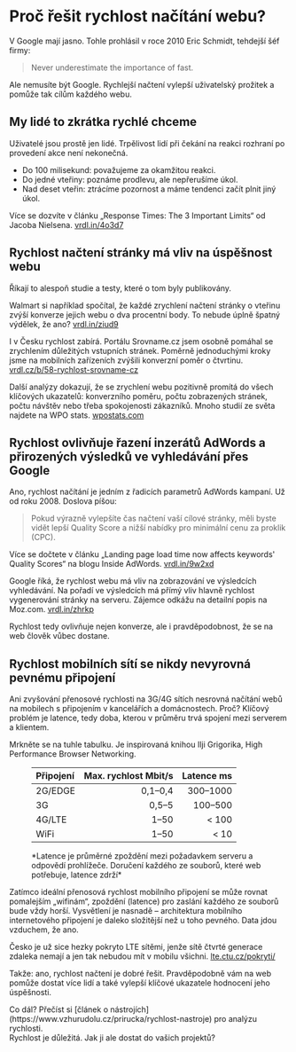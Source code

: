 # Proč řešit rychlost načítání webu?

V Google mají jasno. Tohle prohlásil v roce 2010 Eric Schmidt, tehdejší šéf firmy:

> Never underestimate the importance of fast.

Ale nemusíte být Google. Rychlejší načtení vylepší uživatelský prožitek a pomůže tak cílům každého webu.

<!-- AdSnippet -->


## My lidé to zkrátka rychlé chceme

Uživatelé jsou prostě jen lidé. Trpělivost lidí při čekání na reakci rozhraní po provedení akce není nekonečná.

* Do 100 milisekund: považujeme za okamžitou reakci.
* Do jedné vteřiny: poznáme prodlevu, ale nepřerušíme úkol.
* Nad deset vteřin: ztrácíme pozornost a máme tendenci začít plnit jiný úkol.

Více se dozvíte v článku „Response Times: The 3 Important Limits“ od Jacoba Nielsena. [vrdl.in/4o3d7](https://www.nngroup.com/articles/response-times-3-important-limits/)

## Rychlost načtení stránky má vliv na úspěšnost webu

Říkají to alespoň studie a testy, které o tom byly publikovány.

Walmart si například spočítal, že každé zrychlení načtení stránky o vteřinu  zvýší konverze jejich webu o dva procentní body. To nebude úplně špatný výdělek, že ano? [vrdl.in/ziud9](http://www.slideshare.net/devonauerswald/walmart-pagespeedslide/46)

<!-- AdSnippet -->

I v Česku rychlost zabírá. Portálu Srovname.cz jsem osobně pomáhal se zrychlením důležitých vstupních stránek. Poměrně jednoduchými kroky jsme na mobilních zařízeních zvýšili konverzní poměr o čtvrtinu. [vrdl.cz/b/58-rychlost-srovname-cz](https://www.vzhurudolu.cz/blog/58-rychlost-srovname-cz)

Další analýzy dokazují, že se zrychlení webu pozitivně promítá do všech klíčových ukazatelů: konverzního poměru, počtu zobrazených stránek, počtu návštěv nebo třeba spokojenosti zákazníků. Mnoho studií ze světa najdete na WPO stats. [wpostats.com](https://wpostats.com/)


## Rychlost ovlivňuje řazení inzerátů AdWords a přirozených výsledků ve vyhledávání přes Google

Ano, rychlost načítání je jedním z řadicích parametrů AdWords kampaní. Už od roku 2008. Doslova píšou:

>  Pokud výrazně vylepšíte čas načtení vaší cílové stránky, měli byste vidět lepší Quality Score a nižší nabídky pro minimální cenu za proklik (CPC).

Více se dočtete v článku „Landing page load time now affects keywords' Quality Scores“ na blogu Inside AdWords. [vrdl.in/9w2xd](http://adwords.blogspot.cz/2008/06/landing-page-load-time-now-affects.html)

Google říká, že rychlost webu má vliv na zobrazování ve výsledcích vyhledávání. Na pořadí ve výsledcích má přímý vliv hlavně rychlost vygenerování stránky na serveru. Zájemce odkážu na detailní popis na Moz.com. [vrdl.in/zhrkp](https://moz.com/blog/how-website-speed-actually-impacts-search-ranking)

Rychlost tedy ovlivňuje nejen konverze, ale i pravděpodobnost, že se na web člověk vůbec dostane. 


## Rychlost mobilních sítí se nikdy nevyrovná pevnému připojení

Ani zvyšování přenosové rychlosti na 3G/4G sítích nesrovná načítání webů na mobilech s připojením v kancelářích a domácnostech. Proč? Klíčový problém je latence, tedy doba, kterou v průměru trvá spojení mezi serverem a klientem.

Mrkněte se na tuhle tabulku. Je inspirovaná knihou Ilji Grigorika, High Performance Browser Networking.

<figure markdown="1">

| Připojení    | Max. rychlost Mbit/s  | Latence ms |
|:-------------|----------------------:|-----------:|
| 2G/EDGE      | 0,1–0,4               | 300–1000   |
| 3G           | 0,5–5                 | 100–500    |
| 4G/LTE       | 1–50                  | &lt; 100   |
| WiFi         | 1–50                  | &lt; 10    |

<figcaption markdown="1">    
  *Latence je průměrné zpoždění mezi požadavkem serveru a odpovědí prohlížeče. Doručení každého ze souborů, které web potřebuje, latence zdrží*
</figcaption> 

</figure>

Zatímco ideální přenosová rychlost mobilního připojení se může rovnat pomalejším „wifinám“, zpoždění (latence) pro zaslání každého ze souborů bude vždy horší. Vysvětlení je nasnadě – architektura mobilního internetového připojení je daleko složitější než u toho pevného. Data jdou vzduchem, že ano.

Česko je už sice hezky pokryto LTE sítěmi, jenže sítě čtvrté generace zdaleka nemají a jen tak nebudou mít v mobilu všichni. [lte.ctu.cz/pokryti/](http://lte.ctu.cz/pokryti/)

Takže: ano, rychlost načtení je dobré řešit. Pravděpodobně vám na web pomůže dostat více lidí a také vylepší klíčové ukazatele hodnocení jeho úspěšnosti. 

<div class="web-only" markdown="1">
Co dál? Přečíst si [článek o nástrojích](https://www.vzhurudolu.cz/prirucka/rychlost-nastroje) pro analýzu rychlosti.
</div>

<div class="ebook-only" markdown="1">
Rychlost je důležitá. Jak ji ale dostat do vašich projektů?
</div>
